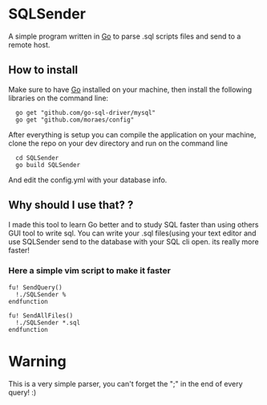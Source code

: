 # SQLSender
A simple program written in [Go](https://golang.org) to parse .sql scripts files and send to a remote host. 


## How to install

Make sure to have [Go](https://golang.org) installed on your machine, then install the following libraries on the command line:
```
  go get "github.com/go-sql-driver/mysql"
  go get "github.com/moraes/config"
```

After everything is setup you can compile the application on your machine, clone the repo on your dev directory and run on the command line

```
  cd SQLSender
  go build SQLSender
 ```
 And edit the config.yml with your database info.
 
 ## Why should I use that? ?
 
 I made this tool to learn Go better and to study SQL faster than using others GUI tool to write sql.
  You can write your .sql files(using your text editor and use SQLSender send to the database with your SQL cli open. its really more faster! 
  
  
  ### Here a simple vim script to make it faster
  
  ```vim
  fu! SendQuery()
	!./SQLSender %
endfunction

fu! SendAllFiles()
	!./SQLSender *.sql
endfunction
```


# Warning
This is a very simple parser, you can't forget the ";" in the end of every query! :)
